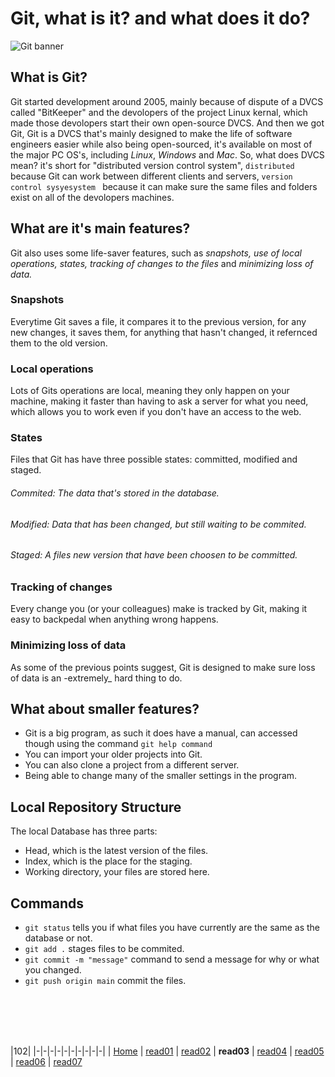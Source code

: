 # Git, what is it? and what does it do?
![Git banner](https://miro.medium.com/max/800/0*XMMzxGh9or2Vbikv.png)
## What is Git?
Git started development around 2005, mainly because of dispute of a DVCS called "BitKeeper" and the devolopers of the project Linux kernal, which made those devolopers start their own open-source DVCS.
And then we got Git, Git is a DVCS that's mainly designed to make the life of software engineers easier while also being open-sourced, it's available on most of the major PC OS's, including _Linux_, _Windows_ and _Mac_.
So, what does DVCS mean? it's short for "distributed version control system", `distributed` because Git can work between different clients and servers, `version control sysyesystem ` because it can make sure the same files and folders exist on all of the devolopers machines.

## What are it's main features?
Git also uses some life-saver features, such as _snapshots, use of local operations, states, tracking of changes to the files_ and _minimizing loss of data._
### Snapshots
Everytime Git saves a file, it compares it to the previous version, for any new changes, it saves them, for anything that hasn't changed, it refernced them to the old version.
### Local operations
Lots of Gits operations are local, meaning they only happen on your machine, making it faster than having to ask a server for what you need, which allows you to work even if you don't have an access to the web.
### States
Files that Git has have three possible states: committed, modified and staged.
###### Commited: The data that's stored in the database.
###### Modified: Data that has been changed, but still waiting to be commited.
###### Staged: A files new version that have been choosen to be committed.
### Tracking of changes
Every change you (or your colleagues) make is tracked by Git, making it easy to backpedal when anything wrong happens.
### Minimizing loss of data
As some of the previous points suggest, Git is designed to make sure loss of data is an -extremely_ hard thing to do. 
## What about smaller features?
- Git is a big program, as such it does have a manual, can accessed though using the command `git help command` 
- You can import your older projects into Git.
- You can also clone a project from a different server.
- Being able to change many of the smaller settings in the program.
## Local Repository Structure
The local Database has three parts:
- Head, which is the latest version of the files.
- Index, which is the place for the staging.
- Working directory, your files are stored here.
## Commands
- `git status` tells you if what files you have currently are the same as the database or not.
- `git add .` stages files to be commited.
- `git commit -m "message"` command to send a message for why or what you changed.
- `git push origin main` commit the files.

<br/><br/> 
<br/><br/> 


|102|
|-|-|-|-|-|-|-|-|-|-|
| [Home](https://suhaib-ersan.github.io/reading-notes/) | [read01](https://suhaib-ersan.github.io/reading-notes/read01) | [read02](https://suhaib-ersan.github.io/reading-notes/read02) | **read03** | [read04](https://suhaib-ersan.github.io/reading-notes/read04) | [read05](https://suhaib-ersan.github.io/reading-notes/read05) | [read06](https://suhaib-ersan.github.io/reading-notes/read06) | [read07](https://suhaib-ersan.github.io/reading-notes/read07)
